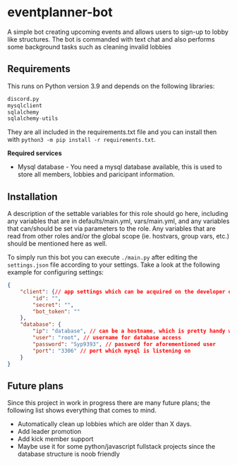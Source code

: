 eventplanner-bot
=========

A simple bot creating upcoming events and allows users to sign-up to lobby like structures.
The bot is commanded with text chat and also performs some background tasks such as cleaning invalid lobbies

Requirements
------------

This runs on Python version 3.9 and depends on the following libraries:

```python
discord.py
mysqlclient
sqlalchemy
sqlalchemy-utils
```

They are all included in the requirements.txt file and you can install then with `python3 -m pip install -r requirements.txt`.

**Required services**
* Mysql database - You need a mysql database available, this is used to store all members, lobbies and paricipant information.

Installation
--------------

A description of the settable variables for this role should go here, including any variables that are in defaults/main.yml, vars/main.yml, and any variables that can/should be set via parameters to the role. Any variables that are read from other roles and/or the global scope (ie. hostvars, group vars, etc.) should be mentioned here as well.

To simply run this bot you can execute `./main.py` after editing the `settings.json` file according to your settings. Take a look at the following example for configuring settings:

```json
{   
    "client": {// app settings which can be acquired on the developer discord homepage
        "id": "",
        "secret": "",
        "bot_token": ""
    },
    "database": {
        "ip": "database", // can be a hostname, which is pretty handy when running docker
        "user": "root", // username for database access
        "password": "Syp9393", // password for aforementioned user
        "port": "3306" // port which mysql is listening on
    }
}
```

## Future plans

Since this project in work in progress there are many future plans; the following list shows everything that comes to mind.

*  Automatically clean up lobbies which are older than X days.
*  Add leader promotion
*  Add kick member support
*  Maybe use it for some python/javascript fullstack projects since the database structure is noob friendly